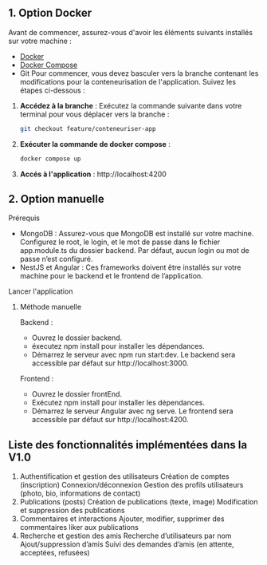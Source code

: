 ## 1. Option Docker
   Avant de commencer, assurez-vous d'avoir les éléments suivants installés sur votre machine :

- [Docker](https://www.docker.com/get-started)
- [Docker Compose](https://docs.docker.com/compose/install/)
- Git
   Pour commencer, vous devez basculer vers la branche contenant les modifications pour la conteneurisation de l'application. Suivez les étapes ci-dessous :

1. **Accédez à la branche** :
   Exécutez la commande suivante dans votre terminal pour vous déplacer vers la branche :

   ```bash
   git checkout feature/conteneuriser-app
2. **Exécuter la commande de docker compose** :

   ```bash
   docker compose up
3. **Accés à l'application** :
   http://localhost:4200
## 2. Option manuelle
Prérequis
- MongoDB : Assurez-vous que MongoDB est installé sur votre machine. Configurez le root, le login, et le mot de passe dans le fichier app.module.ts du dossier backend. Par défaut, aucun login ou mot de passe n’est configuré.
- NestJS et Angular : Ces frameworks doivent être installés sur votre machine pour le backend et le frontend de l’application.

Lancer l'application
1. Méthode manuelle
   
    Backend :
    - Ouvrez le dossier backend.
    - éxecutez npm install pour installer les dépendances.
    - Démarrez le serveur avec npm run start:dev. Le backend sera accessible par défaut sur http://localhost:3000.
  
    Frontend :
    - Ouvrez le dossier frontEnd.
    - Exécutez npm install pour installer les dépendances.
    - Démarrez le serveur Angular avec ng serve. Le frontend sera accessible par défaut sur http://localhost:4200.


## Liste des fonctionnalités implémentées dans la V1.0
1. Authentification et gestion des utilisateurs
  Création de comptes (inscription)
  Connexion/déconnexion
  Gestion des profils utilisateurs (photo, bio, informations de contact)
2. Publications (posts)
  Création de publications (texte, image)
  Modification et suppression des publications
3. Commentaires et interactions
  Ajouter, modifier, supprimer des commentaires
  liker aux publications
6. Recherche et gestion des amis
  Recherche d’utilisateurs par nom 
  Ajout/suppression d’amis
  Suivi des demandes d’amis (en attente, acceptées, refusées)
